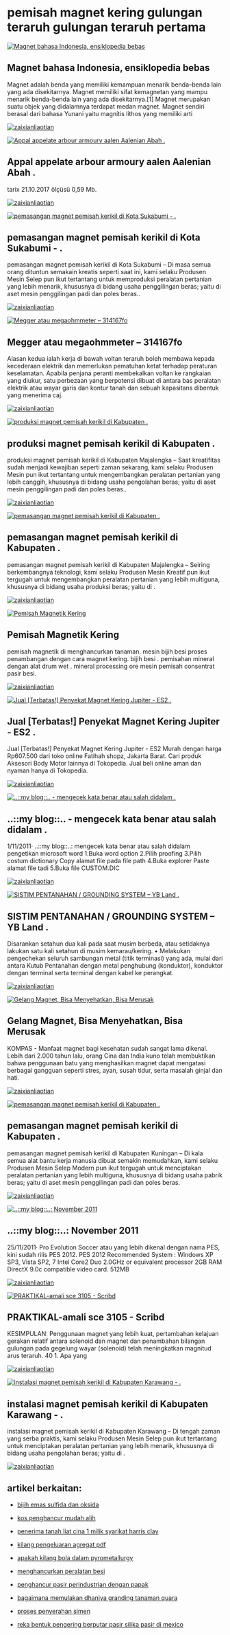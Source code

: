 # pemisah magnet kering gulungan teraruh gulungan teraruh pertama
<a href="https://mnn.zoosnet.net/LR/Chatpre.aspx?id=MNN94995150&p=https://topgrinding.com/" target="_blank">![Magnet bahasa Indonesia, ensiklopedia bebas](https://github.com/technlg/images/blob/main/6.jpg)</a>
## Magnet bahasa Indonesia, ensiklopedia bebas
Magnet adalah benda yang memiliki kemampuan menarik benda–benda lain yang ada disekitarnya. Magnet memiliki sifat kemagnetan yang mampu menarik benda-benda lain yang ada disekitarnya.[1] Magnet merupakan suatu objek yang didalamnya terdapat medan magnet. Magnet sendiri berasal dari bahasa Yunani yaitu magnítis líthos yang memiliki arti 
<a href="https://mnn.zoosnet.net/LR/Chatpre.aspx?id=MNN94995150&p=https://topgrinding.com/" target="_blank"><img src="https://github.com/technlg/images/raw/main/chat11.jpg" alt="zaixianliaotian"/></a><a href="//whatsapp.shibangsoft.com/WhatsApp.php" ><img src="https://github.com/technlg/images/raw/main/chat11.png" alt=""></a>
<a href="https://mnn.zoosnet.net/LR/Chatpre.aspx?id=MNN94995150&p=https://topgrinding.com/" target="_blank">![Appal appelate arbour armoury aalen Aalenian Abah .](https://github.com/technlg/images/blob/main/57.jpg)</a>
## Appal appelate arbour armoury aalen Aalenian Abah .
tarix 21.10.2017 ölçüsü 0,59 Mb.
<a href="https://mnn.zoosnet.net/LR/Chatpre.aspx?id=MNN94995150&p=https://topgrinding.com/" target="_blank"><img src="https://github.com/technlg/images/raw/main/chat11.jpg" alt="zaixianliaotian"/></a><a href="//whatsapp.shibangsoft.com/WhatsApp.php" ><img src="https://github.com/technlg/images/raw/main/chat11.png" alt=""></a>
<a href="https://mnn.zoosnet.net/LR/Chatpre.aspx?id=MNN94995150&p=https://topgrinding.com/" target="_blank">![pemasangan magnet pemisah kerikil di Kota Sukabumi - .](https://github.com/technlg/images/blob/main/26.jpg)</a>
## pemasangan magnet pemisah kerikil di Kota Sukabumi - .
pemasangan magnet pemisah kerikil di Kota Sukabumi – Di masa semua orang dituntun semakain kreatis seperti saat ini, kami selaku Produsen Mesin Selep pun ikut tertantang untuk memproduksi peralatan pertanian yang lebih menarik, khususnya di bidang usaha penggilingan beras; yaitu di aset mesin penggilingan padi dan poles beras..
<a href="https://mnn.zoosnet.net/LR/Chatpre.aspx?id=MNN94995150&p=https://topgrinding.com/" target="_blank"><img src="https://github.com/technlg/images/raw/main/chat11.jpg" alt="zaixianliaotian"/></a><a href="//whatsapp.shibangsoft.com/WhatsApp.php" ><img src="https://github.com/technlg/images/raw/main/chat11.png" alt=""></a>
<a href="https://mnn.zoosnet.net/LR/Chatpre.aspx?id=MNN94995150&p=https://topgrinding.com/" target="_blank">![Megger atau megaohmmeter – 314167fo](https://github.com/technlg/images/blob/main/60.jpg)</a>
## Megger atau megaohmmeter – 314167fo
Alasan kedua ialah kerja di bawah voltan teraruh boleh membawa kepada kecederaan elektrik dan memerlukan pematuhan ketat terhadap peraturan keselamatan. Apabila penjana peranti membekalkan voltan ke rangkaian yang diukur, satu perbezaan yang berpotensi dibuat di antara bas peralatan elektrik atau wayar garis dan kontur tanah dan sebuah kapasitans dibentuk yang menerima caj.
<a href="https://mnn.zoosnet.net/LR/Chatpre.aspx?id=MNN94995150&p=https://topgrinding.com/" target="_blank"><img src="https://github.com/technlg/images/raw/main/chat11.jpg" alt="zaixianliaotian"/></a><a href="//whatsapp.shibangsoft.com/WhatsApp.php" ><img src="https://github.com/technlg/images/raw/main/chat11.png" alt=""></a>
<a href="https://mnn.zoosnet.net/LR/Chatpre.aspx?id=MNN94995150&p=https://topgrinding.com/" target="_blank">![produksi magnet pemisah kerikil di Kabupaten .](https://github.com/technlg/images/blob/main/37.jpg)</a>
## produksi magnet pemisah kerikil di Kabupaten .
produksi magnet pemisah kerikil di Kabupaten Majalengka – Saat kreatifitas sudah menjadi kewajiban seperti zaman sekarang, kami selaku Produsen Mesin pun ikut tertantang untuk mengembangkan peralatan pertanian yang lebih canggih, khususnya di bidang usaha pengolahan beras; yaitu di aset mesin penggilingan padi dan poles beras..
<a href="https://mnn.zoosnet.net/LR/Chatpre.aspx?id=MNN94995150&p=https://topgrinding.com/" target="_blank"><img src="https://github.com/technlg/images/raw/main/chat11.jpg" alt="zaixianliaotian"/></a><a href="//whatsapp.shibangsoft.com/WhatsApp.php" ><img src="https://github.com/technlg/images/raw/main/chat11.png" alt=""></a>
<a href="https://mnn.zoosnet.net/LR/Chatpre.aspx?id=MNN94995150&p=https://topgrinding.com/" target="_blank">![pemasangan magnet pemisah kerikil di Kabupaten .](https://github.com/technlg/images/blob/main/24.jpg)</a>
## pemasangan magnet pemisah kerikil di Kabupaten .
pemasangan magnet pemisah kerikil di Kabupaten Majalengka – Seiring berkembangnya teknologi, kami selaku Produsen Mesin Kreatif pun ikut tergugah untuk mengembangkan peralatan pertanian yang lebih multiguna, khususnya di bidang usaha produksi beras; yaitu di .
<a href="https://mnn.zoosnet.net/LR/Chatpre.aspx?id=MNN94995150&p=https://topgrinding.com/" target="_blank"><img src="https://github.com/technlg/images/raw/main/chat11.jpg" alt="zaixianliaotian"/></a><a href="//whatsapp.shibangsoft.com/WhatsApp.php" ><img src="https://github.com/technlg/images/raw/main/chat11.png" alt=""></a>
<a href="https://mnn.zoosnet.net/LR/Chatpre.aspx?id=MNN94995150&p=https://topgrinding.com/" target="_blank">![Pemisah Magnetik Kering](https://github.com/technlg/images/blob/main/15.jpg)</a>
## Pemisah Magnetik Kering
pemisah magnetik di menghancurkan tanaman. mesin bijih besi proses penambangan dengan cara magnet kering. bijih besi . pemisahan mineral dengan alat drum wet . mineral processing ore mesin pemisah consentrat pasir besi.
<a href="https://mnn.zoosnet.net/LR/Chatpre.aspx?id=MNN94995150&p=https://topgrinding.com/" target="_blank"><img src="https://github.com/technlg/images/raw/main/chat11.jpg" alt="zaixianliaotian"/></a><a href="//whatsapp.shibangsoft.com/WhatsApp.php" ><img src="https://github.com/technlg/images/raw/main/chat11.png" alt=""></a>
<a href="https://mnn.zoosnet.net/LR/Chatpre.aspx?id=MNN94995150&p=https://topgrinding.com/" target="_blank">![Jual [Terbatas!] Penyekat Magnet Kering Jupiter - ES2 .](https://github.com/technlg/images/blob/main/13.jpg)</a>
## Jual [Terbatas!] Penyekat Magnet Kering Jupiter - ES2 .
Jual [Terbatas!] Penyekat Magnet Kering Jupiter - ES2 Murah dengan harga Rp607.500 dari toko online Fatihah shopz, Jakarta Barat. Cari produk Aksesori Body Motor lainnya di Tokopedia. Jual beli online aman dan nyaman hanya di Tokopedia.
<a href="https://mnn.zoosnet.net/LR/Chatpre.aspx?id=MNN94995150&p=https://topgrinding.com/" target="_blank"><img src="https://github.com/technlg/images/raw/main/chat11.jpg" alt="zaixianliaotian"/></a><a href="//whatsapp.shibangsoft.com/WhatsApp.php" ><img src="https://github.com/technlg/images/raw/main/chat11.png" alt=""></a>
<a href="https://mnn.zoosnet.net/LR/Chatpre.aspx?id=MNN94995150&p=https://topgrinding.com/" target="_blank">![..::my blog::.. - mengecek kata benar atau salah didalam .](https://github.com/technlg/images/blob/main/45.jpg)</a>
## ..::my blog::.. - mengecek kata benar atau salah didalam .
1/11/2011· ..::my blog::..: mengecek kata benar atau salah didalam pengetikan microsoft word 1.Buka word option 2.Pilih proofing 3.Pilih costum dictionary Copy alamat file pada file path 4.Buka explorer Paste alamat file tadi 5.Buka file CUSTOM.DIC
<a href="https://mnn.zoosnet.net/LR/Chatpre.aspx?id=MNN94995150&p=https://topgrinding.com/" target="_blank"><img src="https://github.com/technlg/images/raw/main/chat11.jpg" alt="zaixianliaotian"/></a><a href="//whatsapp.shibangsoft.com/WhatsApp.php" ><img src="https://github.com/technlg/images/raw/main/chat11.png" alt=""></a>
<a href="https://mnn.zoosnet.net/LR/Chatpre.aspx?id=MNN94995150&p=https://topgrinding.com/" target="_blank">![SISTIM PENTANAHAN / GROUNDING SYSTEM – YB Land .](https://github.com/technlg/images/blob/main/45.jpg)</a>
## SISTIM PENTANAHAN / GROUNDING SYSTEM – YB Land .
Disarankan setahun dua kali pada saat musim berbeda, atau setidaknya lakukan satu kali setahun di musim kemarau/kering. • Melakukan pengechekan seluruh sambungan metal (titik terminasi) yang ada, mulai dari antara Kutub Pentanahan dengan metal penghubung (konduktor), konduktor dengan terminal serta terminal dengan kabel ke perangkat.
<a href="https://mnn.zoosnet.net/LR/Chatpre.aspx?id=MNN94995150&p=https://topgrinding.com/" target="_blank"><img src="https://github.com/technlg/images/raw/main/chat11.jpg" alt="zaixianliaotian"/></a><a href="//whatsapp.shibangsoft.com/WhatsApp.php" ><img src="https://github.com/technlg/images/raw/main/chat11.png" alt=""></a>
<a href="https://mnn.zoosnet.net/LR/Chatpre.aspx?id=MNN94995150&p=https://topgrinding.com/" target="_blank">![Gelang Magnet, Bisa Menyehatkan, Bisa Merusak](https://github.com/technlg/images/blob/main/50.jpg)</a>
## Gelang Magnet, Bisa Menyehatkan, Bisa Merusak
KOMPAS - Manfaat magnet bagi kesehatan sudah sangat lama dikenal. Lebih dari 2.000 tahun lalu, orang Cina dan India kuno telah membuktikan bahwa penggunaan batu yang menghasilkan magnet dapat mengatasi berbagai gangguan seperti stres, ayan, susah tidur, serta masalah ginjal dan hati.
<a href="https://mnn.zoosnet.net/LR/Chatpre.aspx?id=MNN94995150&p=https://topgrinding.com/" target="_blank"><img src="https://github.com/technlg/images/raw/main/chat11.jpg" alt="zaixianliaotian"/></a><a href="//whatsapp.shibangsoft.com/WhatsApp.php" ><img src="https://github.com/technlg/images/raw/main/chat11.png" alt=""></a>
<a href="https://mnn.zoosnet.net/LR/Chatpre.aspx?id=MNN94995150&p=https://topgrinding.com/" target="_blank">![pemasangan magnet pemisah kerikil di Kabupaten .](https://github.com/technlg/images/blob/main/4.jpg)</a>
## pemasangan magnet pemisah kerikil di Kabupaten .
pemasangan magnet pemisah kerikil di Kabupaten Kuningan – Di kala semua alat bantu kerja manusia dibuat semakin memudahkan, kami selaku Produsen Mesin Selep Modern pun ikut tergugah untuk menciptakan peralatan pertanian yang lebih multiguna, khususnya di bidang usaha pabrik beras; yaitu di aset mesin penggilingan padi dan poles beras. 
<a href="https://mnn.zoosnet.net/LR/Chatpre.aspx?id=MNN94995150&p=https://topgrinding.com/" target="_blank"><img src="https://github.com/technlg/images/raw/main/chat11.jpg" alt="zaixianliaotian"/></a><a href="//whatsapp.shibangsoft.com/WhatsApp.php" ><img src="https://github.com/technlg/images/raw/main/chat11.png" alt=""></a>
<a href="https://mnn.zoosnet.net/LR/Chatpre.aspx?id=MNN94995150&p=https://topgrinding.com/" target="_blank">![..::my blog::..: November 2011](https://github.com/technlg/images/blob/main/64.jpg)</a>
## ..::my blog::..: November 2011
25/11/2011· Pro Evolution Soccer atau yang lebih dikenal dengan nama PES, kini sudah rilis PES 2012. PES 2012 Recommended System : Windows XP SP3, Vista SP2, 7 Intel Core2 Duo 2.0GHz or equivalent processor 2GB RAM DirectX 9.0c compatible video card. 512MB
<a href="https://mnn.zoosnet.net/LR/Chatpre.aspx?id=MNN94995150&p=https://topgrinding.com/" target="_blank"><img src="https://github.com/technlg/images/raw/main/chat11.jpg" alt="zaixianliaotian"/></a><a href="//whatsapp.shibangsoft.com/WhatsApp.php" ><img src="https://github.com/technlg/images/raw/main/chat11.png" alt=""></a>
<a href="https://mnn.zoosnet.net/LR/Chatpre.aspx?id=MNN94995150&p=https://topgrinding.com/" target="_blank">![PRAKTIKAL-amali sce 3105 - Scribd](https://github.com/technlg/images/blob/main/43.jpg)</a>
## PRAKTIKAL-amali sce 3105 - Scribd
KESIMPULAN: Penggunaan magnet yang lebih kuat, pertambahan kelajuan gerakan relatif antara solenoid dan magnet dan penambahan bilangan gulungan pada gegelung wayar (solenoid) telah meningkatkan magnitud arus teraruh. 40 1. Apa yang
<a href="https://mnn.zoosnet.net/LR/Chatpre.aspx?id=MNN94995150&p=https://topgrinding.com/" target="_blank"><img src="https://github.com/technlg/images/raw/main/chat11.jpg" alt="zaixianliaotian"/></a><a href="//whatsapp.shibangsoft.com/WhatsApp.php" ><img src="https://github.com/technlg/images/raw/main/chat11.png" alt=""></a>
<a href="https://mnn.zoosnet.net/LR/Chatpre.aspx?id=MNN94995150&p=https://topgrinding.com/" target="_blank">![instalasi magnet pemisah kerikil di Kabupaten Karawang - .](https://github.com/technlg/images/blob/main/31.jpg)</a>
## instalasi magnet pemisah kerikil di Kabupaten Karawang - .
instalasi magnet pemisah kerikil di Kabupaten Karawang – Di tengah zaman yang serba praktis, kami selaku Produsen Mesin Selep pun ikut tertantang untuk menciptakan peralatan pertanian yang lebih menarik, khususnya di bidang usaha pengolahan beras; yaitu di .
<a href="https://mnn.zoosnet.net/LR/Chatpre.aspx?id=MNN94995150&p=https://topgrinding.com/" target="_blank"><img src="https://github.com/technlg/images/raw/main/chat11.jpg" alt="zaixianliaotian"/></a><a href="//whatsapp.shibangsoft.com/WhatsApp.php" ><img src="https://github.com/technlg/images/raw/main/chat11.png" alt=""></a>
## artikel berkaitan:
* [bijih emas sulfida dan oksida](bijih%20emas%20sulfida%20dan%20oksida.md)
* [kos penghancur mudah alih](kos%20penghancur%20mudah%20alih.md)
* [penerima tanah liat cina 1 milik syarikat harris clay](penerima%20tanah%20liat%20cina%201%20milik%20syarikat%20harris%20clay.md)
* [kilang pengeluaran agregat pdf](kilang%20pengeluaran%20agregat%20pdf.md)
* [apakah kilang bola dalam pyrometallurgy](apakah%20kilang%20bola%20dalam%20pyrometallurgy.md)
* [menghancurkan peralatan besi](menghancurkan%20peralatan%20besi.md)
* [penghancur pasir perindustrian dengan papak](penghancur%20pasir%20perindustrian%20dengan%20papak.md)
* [bagaimana memulakan dhaniya granding tanaman quara](bagaimana%20memulakan%20dhaniya%20granding%20tanaman%20quara.md)
* [proses penyerahan simen](proses%20penyerahan%20simen.md)
* [reka bentuk pengering berputar pasir silika pasir di mexico](reka%20bentuk%20pengering%20berputar%20pasir%20silika%20pasir%20di%20mexico.md)
